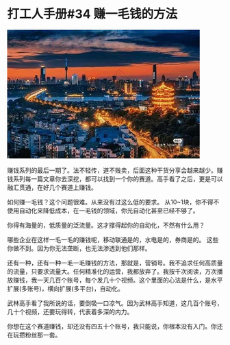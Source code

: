 # 打工人手册#34 赚一毛钱的方法

 ![](img/6cd77ab0-2a3e-42a9-a726-8774d5ce9ec2.jpg)
 
赚钱系列的最后一期了。法不轻传，道不贱卖，后面这种干货分享会越来越少。赚钱系列每一篇文章你去深挖，都可以找到一个你的赛道。高手看了之后，更是可以融汇贯通，在好几个赛道上赚钱。

如何赚一毛钱？这个问题很难。从来没有过这么低的要求。
从10~1块，你不得不使用自动化来降低成本，在一毛钱的领域，你光自动化甚至已经不够了。

你得有海量的，低质量的泛流量。这才撑得起你的自动化，不然有什么用？

哪些企业在这样一毛一毛的赚钱呢，移动联通是的，水电是的，券商是的。
这些你做不到。因为你无法垄断，也无法渗透到他们那样。

还有一种，还有一种一毛一毛赚钱的方法，那就是，营销号。我不追求任何高质量的流量，只要求流量大。任何精准化的运营，我都放弃了。我按千次阅读，万次播放赚钱，我一天几百个账号，每个发几十个视频。这个里面的心法是什么，是水平扩展(多账号)，横向扩展(多平台)，自动化。

武林高手看了我所说的话，要倒吸一口凉气。因为武林高手知道，这几百个账号，几十个视频，还要玩得转，代表着多深的内力。

你想在这个赛道赚钱，却还没有四五十个账号，我只能说，你根本没有入门。你还在玩攒粉丝那一套。